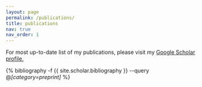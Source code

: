 ```yaml
---
layout: page
permalink: /publications/
title: publications
nav: true
nav_order: 1
---
```


<p>For most up-to-date list of my publications, please visit my <a href="https://scholar.google.com/citations?user=4-HhtdkAAAAJ&hl=en">Google Scholar profile.</a></p>

<!-- _pages/publications.md -->
<div class="publications">

{% bibliography -f {{ site.scholar.bibliography }} --query @*[category=preprint]* %}
</div>